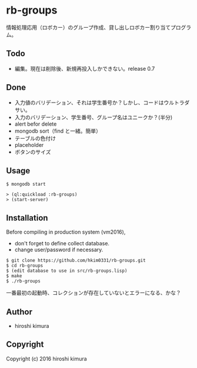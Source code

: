 # rb-groups

情報処理応用（ロボカー）のグループ作成、貸し出しロボカー割り当てプログラム。

## Todo

* 編集。現在は削除後、新規再投入しかできない。release 0.7

## Done

* 入力値のバリデーション、それは学生番号か？しかし、コードはウルトラダサい。
* 入力のバリデーション、学生番号、グループ名はユニークか？(半分)
* alert befor delete
* mongodb sort（find と一緒。簡単）
* テーブルの色付け
* placeholder
* ボタンのサイズ

## Usage

```
$ mongodb start
```

```
> (ql:quickload :rb-groups)
> (start-server)
```

## Installation

Before compiling in production system (vm2016),

* don't forget to define collect database.
* change user/password if necessary.

```
$ git clone https://github.com/hkim0331/rb-groups.git
$ cd rb-groups
$ (edit database to use in src/rb-groups.lisp)
$ make
$ ./rb-groups
```

一番最初の起動時、コレクションが存在していないとエラーになる、かな？

## Author

* hiroshi kimura

## Copyright

Copyright (c) 2016 hiroshi kimura

